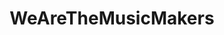---
title: WeAreTheMusicMakers
crosslinks:
- youtubefactsbot
- youtubot
- edmproduction
- audioengineering
- synthesizers
- musictheory
- u_imguralbumbot
- Music
- Drumkits
- makinghiphop
- piano
- MusicInTheMaking
- autotldr
- alotabot
- tmsbmeta
- songaweek
- Reaper
- trapproduction
- ableton
- lewronggeneration
---